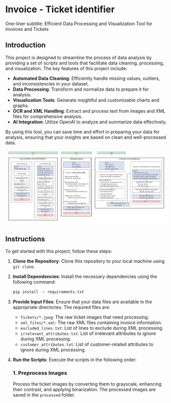 # Invoice - Ticket identifier

One-liner subtitle: Efficient Data Processing and Visualization Tool for Invoices and Tickets

## Introduction

This project is designed to streamline the process of data analysis by providing a set of scripts and tools that facilitate data cleaning, processing, and visualization. The key features of this project include:

- **Automated Data Cleaning**: Efficiently handle missing values, outliers, and inconsistencies in your dataset.
- **Data Processing**: Transform and normalize data to prepare it for analysis.
- **Visualization Tools**: Generate insightful and customizable charts and graphs.
- **OCR and XML Handling**: Extract and process text from images and XML files for comprehensive analysis.
- **AI Integration**: Utilize OpenAI to analyze and summarize data effectively.

By using this tool, you can save time and effort in preparing your data for analysis, ensuring that your insights are based on clean and well-processed data.

![Example Visualization](diagrama_de_flujo_horizontal.png)

## Instructions

To get started with this project, follow these steps:

1. **Clone the Repository**: Clone this repository to your local machine using `git clone`.
   
2. **Install Dependencies**: Install the necessary dependencies using the following command:
   ```sh
   pip install -r requirements.txt
   ```

3. **Provide Input Files**: Ensure that your data files are available in the appropriate directories. The required files are:
   - `Tickets/*.jpeg`: The raw ticket images that need processing.
   - `xml_files/*.xml`: The raw XML files containing invoice information.
   - `excluded_lines.txt`: List of lines to exclude during XML processing.
   - `irrelevant_attributes.txt`: List of irrelevant attributes to ignore during XML processing.
   - `customer_attributes.txt`: List of customer-related attributes to ignore during XML processing.

4. **Run the Scripts**: Execute the scripts in the following order:

   ### 1. Preprocess Images
   Process the ticket images by converting them to grayscale, enhancing their contrast, and applying binarization. The processed images are saved in the `processed` folder.
